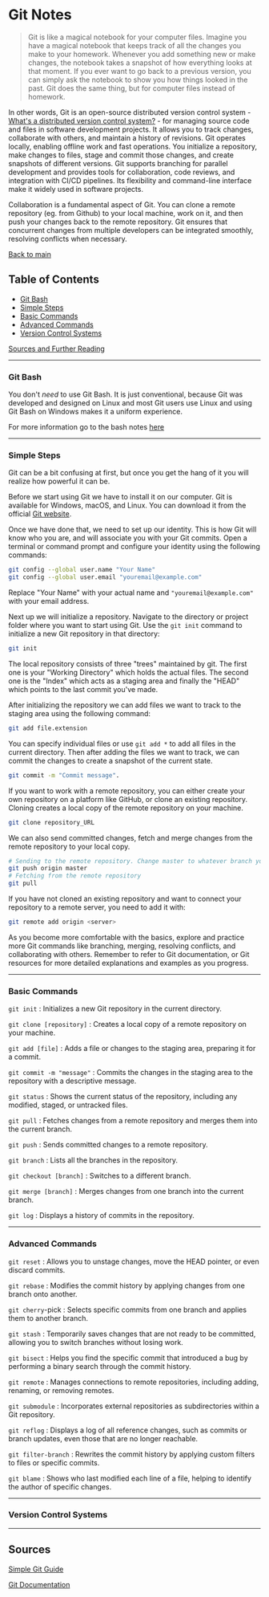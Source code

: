 # Git Notes

> Git is like a magical notebook for your computer files. Imagine you have a magical notebook that keeps track of all the changes you make to your homework. Whenever you add something new or make changes, the notebook takes a snapshot of how everything looks at that moment. If you ever want to go back to a previous version, you can simply ask the notebook to show you how things looked in the past. Git does the same thing, but for computer files instead of homework.

In other words, Git is an open-source distributed version control system - [What's a distributed version control system?](#version-control-systems) - for managing source code and files in software development projects. It allows you to track changes, collaborate with others, and maintain a history of revisions. Git operates locally, enabling offline work and fast operations. You initialize a repository, make changes to files, stage and commit those changes, and create snapshots of different versions. Git supports branching for parallel development and provides tools for collaboration, code reviews, and integration with CI/CD pipelines. Its flexibility and command-line interface make it widely used in software projects.

Collaboration is a fundamental aspect of Git. You can clone a remote repository (eg. from Github) to your local machine, work on it, and then push your changes back to the remote repository. Git ensures that concurrent changes from multiple developers can be integrated smoothly, resolving conflicts when necessary.

[Back to main](../Index/index.md)

## Table of Contents

- [Git Bash](#git-bash)
- [Simple Steps](#simple-steps)
- [Basic Commands](#basic-commands)
- [Advanced Commands](#advanced-commands)
- [Version Control Systems](#version-control-systems)

[Sources and Further Reading](#sources)

---

### Git Bash

You don't *need* to use Git Bash. It is just conventional, because Git was developed and designed on Linux and most Git users use Linux and using Git Bash on Windows makes it a uniform experience.

For more information go to the bash notes [here](../Bash/bashmain.md)

---

### Simple Steps

Git can be a bit confusing at first, but once you get the hang of it you will realize how powerful it can be.

Before we start using Git we have to install it on our computer. Git is available for Windows, macOS, and Linux. You can download it from the official [Git website](https://git-scm.com/).

Once we have done that, we need to set up our identity. This is how Git will know who you are, and will associate you with your Git commits. Open a terminal or command prompt and configure your identity using the following commands:

```bash
git config --global user.name "Your Name"
git config --global user.email "youremail@example.com"
```

Replace "Your Name" with your actual name and `"youremail@example.com"` with your email address.

Next up we will initialize a repository. Navigate to the directory or project folder where you want to start using Git. Use the `git init` command to initialize a new Git repository in that directory:

```bash
git init
```

The local repository consists of three "trees" maintained by git. The first one is your "Working Directory" which holds the actual files. The second one is the "Index" which acts as a staging area and finally the "HEAD" which points to the last commit you've made.

After initializing the repository we can add files we want to track to the staging area using the following command:

```bash
git add file.extension
```

You can specify individual files or use `git add *` to add all files in the current directory. Then after adding the files we want to track, we can commit the changes to create a snapshot of the current state.

```bash
git commit -m "Commit message".
```

If you want to work with a remote repository, you can either create your own repository on a platform like GitHub, or clone an existing repository. Cloning creates a local copy of the remote repository on your machine.

```bash
git clone repository_URL
```

We can also send committed changes, fetch and merge changes from the remote repository to your local copy.

```bash
# Sending to the remote repository. Change master to whatever branch you want to push your changes to.
git push origin master
# Fetching from the remote repository
git pull
```

If you have not cloned an existing repository and want to connect your repository to a remote server, you need to add it with:

```bash
git remote add origin <server>
```

As you become more comfortable with the basics, explore and practice more Git commands like branching, merging, resolving conflicts, and collaborating with others. Remember to refer to Git documentation, or Git resources for more detailed explanations and examples as you progress.

---

### Basic Commands

`git init`
: Initializes a new Git repository in the current directory.

`git clone [repository]`
: Creates a local copy of a remote repository on your machine.

`git add [file]`
: Adds a file or changes to the staging area, preparing it for a commit.

`git commit -m "message"`
: Commits the changes in the staging area to the repository with a descriptive message.

`git status`
: Shows the current status of the repository, including any modified, staged, or untracked files.

`git pull`
: Fetches changes from a remote repository and merges them into the current branch.

`git push`
: Sends committed changes to a remote repository.

`git branch`
: Lists all the branches in the repository.

`git checkout [branch]`
: Switches to a different branch.

`git merge [branch]`
: Merges changes from one branch into the current branch.

`git log`
: Displays a history of commits in the repository.

---

### Advanced Commands

`git reset`
: Allows you to unstage changes, move the HEAD pointer, or even discard commits.

`git rebase`
: Modifies the commit history by applying changes from one branch onto another.

`git cherry`-pick
: Selects specific commits from one branch and applies them to another branch.

`git stash`
: Temporarily saves changes that are not ready to be committed, allowing you to switch branches without losing work.

`git bisect`
: Helps you find the specific commit that introduced a bug by performing a binary search through the commit history.

`git remote`
: Manages connections to remote repositories, including adding, renaming, or removing remotes.

`git submodule`
: Incorporates external repositories as subdirectories within a Git repository.

`git reflog`
: Displays a log of all reference changes, such as commits or branch updates, even those that are no longer
reachable.

`git filter-branch`
: Rewrites the commit history by applying custom filters to files or specific commits.

`git blame`
: Shows who last modified each line of a file, helping to identify the author of specific changes.

---

### Version Control Systems

---

## Sources

[Simple Git Guide](https://rogerdudler.github.io/git-guide/)

[Git Documentation](https://git-scm.com/)
